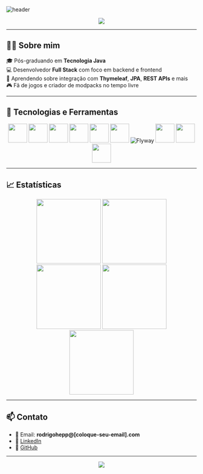 <!-- Banner com efeito -->
<img src="https://capsule-render.vercel.app/api?type=waving&color=0:16a085,100:1abc9c&height=120&section=header&text=Rodrigo%20Joel%20Hepp&fontSize=40&fontColor=ffffff&animation=fadeIn" alt="header"/>

<p align="center">
  <img src="https://readme-typing-svg.herokuapp.com/?color=1abc9c&size=25&center=true&vCenter=true&width=500&lines=Olá,+sou+Rodrigo+Joel+Hepp!;Desenvolvedor+Full+Stack;Apaixonado+por+tecnologia+e+aprendizado."/>
</p>

---

## 👨‍💻 Sobre mim

🎓 Pós-graduando em **Tecnologia Java**  
💻 Desenvolvedor **Full Stack** com foco em backend e frontend  
🧪 Aprendendo sobre integração com **Thymeleaf**, **JPA**, **REST APIs** e mais  
🎮 Fã de jogos e criador de modpacks no tempo livre  

---

## 🚀 Tecnologias e Ferramentas

<div align="center">
  <img src="https://cdn.jsdelivr.net/gh/devicons/devicon/icons/java/java-original.svg" width="50" height="50" />
  <img src="https://cdn.jsdelivr.net/gh/devicons/devicon/icons/spring/spring-original.svg" width="50" height="50" />
  <img src="https://cdn.jsdelivr.net/gh/devicons/devicon/icons/git/git-original.svg" width="50" height="50" />
  <img src="https://cdn.jsdelivr.net/gh/devicons/devicon/icons/github/github-original.svg" width="50" height="50" />
  <img src="https://cdn.jsdelivr.net/gh/devicons/devicon/icons/vscode/vscode-original.svg" width="50" height="50" />
  <img src="https://cdn.jsdelivr.net/gh/devicons/devicon/icons/eclipse/eclipse-original.svg" width="50" height="50" />
  <img src="https://img.shields.io/badge/Flyway-25A9E0?style=for-the-badge&logo=flyway&logoColor=white" alt="Flyway" />
  <img src="https://cdn.jsdelivr.net/gh/devicons/devicon/icons/html5/html5-original.svg" width="50" height="50" />
  <img src="https://cdn.jsdelivr.net/gh/devicons/devicon/icons/css3/css3-original.svg" width="50" height="50" />
  <img src="https://cdn.jsdelivr.net/gh/devicons/devicon/icons/javascript/javascript-original.svg" width="50" height="50" />
</div>

---

## 📈 Estatísticas

<div align="center">
  <img height="170" src="https://github-readme-stats.vercel.app/api?username=RodrigoHepp&show_icons=true&theme=radical&count_private=true" />
  <img height="170" src="https://github-readme-stats.vercel.app/api/top-langs/?username=RodrigoHepp&layout=compact&theme=radical&langs_count=10" />
   <!-- Linguagens top 10 -->
  <img height="170" src="https://github-readme-stats.vercel.app/api/top-langs/?username=RodrigoHepp&layout=compact&theme=radical&langs_count=10" />

  <!-- GitHub Streak -->
  <img height="170" src="https://github-readme-streak-stats.herokuapp.com/?user=RodrigoHepp&theme=radical" />

  <!-- Linguagens detalhadas -->
  <img height="170" src="https://github-readme-stats.vercel.app/api/wakatime?username=RodrigoHepp&theme=radical" />
</div>

---

## 📫 Contato

- 📧 Email: **rodrigohepp@[coloque-seu-email].com**  
- 💼 [LinkedIn](https://www.linkedin.com/in/rodrigohepp)  
- 🧱 [GitHub](https://github.com/RodrigoHepp)  

---

<div align="center">
  <img src="https://capsule-render.vercel.app/api?type=waving&color=0:1abc9c,100:16a085&height=120&section=footer"/>
</div>
